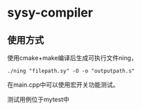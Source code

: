 # sysy-compiler

## 使用方式

使用cmake+make编译后生成可执行文件ning，

```
./ning "filepath.sy" -O -o "outputpath.s"
```

在main.cpp中可以使用宏开关功能测试。

测试用例位于mytest中